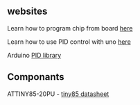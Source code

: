 ## websites

Learn how to program chip from board [here](https://github.com/user/repo/blob/branch/other_file.md)

Learn how to use PID control with uno [here](https://www.teachmemicro.com/arduino-pid-control-tutorial)

Arduino [PID library](https://playground.arduino.cc/Code/PIDLibrary/)



## Componants

ATTINY85-20PU - [tiny85 datasheet](http://ww1.microchip.com/downloads/en/DeviceDoc/Atmel-2586-AVR-8-bit-Microcontroller-ATtiny25-ATtiny45-ATtiny85_Datasheet-Summary.pdf)
